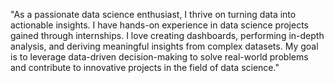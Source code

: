 "As a passionate data science enthusiast, I thrive on turning data into actionable insights. I have hands-on experience in data science projects gained through internships. I love creating dashboards, performing in-depth analysis, and deriving meaningful insights from complex datasets. My goal is to leverage data-driven decision-making to solve real-world problems and contribute to innovative projects in the field of data science."

